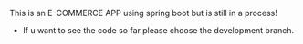 This is an E-COMMERCE APP using spring boot but is still in a process!


- If u want to see the code so far please choose the development branch.


